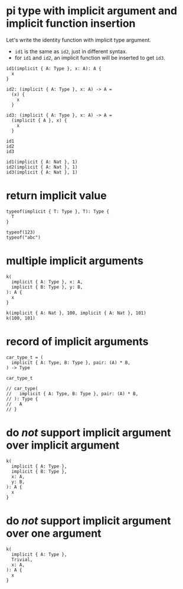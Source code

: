 # pi type with implicit argument and implicit function insertion

Let's write the identity function with implicit type argument.

- `id1` is the same as `id2`, just in different syntax.
- for `id1` and `id2`, an implicit function will be inserted to get `id3`.

``` cicada
id1(implicit { A: Type }, x: A): A {
  x
}

id2: (implicit { A: Type }, x: A) -> A =
  (x) {
    x
  }

id3: (implicit { A: Type }, x: A) -> A =
  (implicit { A }, x) {
    x
  }

id1
id2
id3

id1(implicit { A: Nat }, 1)
id2(implicit { A: Nat }, 1)
id3(implicit { A: Nat }, 1)
```

# return implicit value

``` cicada
typeof(implicit { T: Type }, T): Type {
  T
}

typeof(123)
typeof("abc")
```

# multiple implicit arguments

``` cicada
k(
  implicit { A: Type }, x: A,
  implicit { B: Type }, y: B,
): A {
  x
}

k(implicit { A: Nat }, 100, implicit { A: Nat }, 101)
k(100, 101)
```

# record of implicit arguments

``` cicada
car_type_t = (
  implicit { A: Type, B: Type }, pair: (A) * B,
) -> Type

car_type_t

// car_type(
//   implicit { A: Type, B: Type }, pair: (A) * B,
// ): Type {
//   A
// }
```

# do *not* support implicit argument over implicit argument

``` cicada counterexample
k(
  implicit { A: Type },
  implicit { B: Type },
  x: A,
  y: B,
): A {
  x
}
```

# do *not* support implicit argument over one argument

``` cicada counterexample
k(
  implicit { A: Type },
  Trivial,
  x: A,
): A {
  x
}
```
